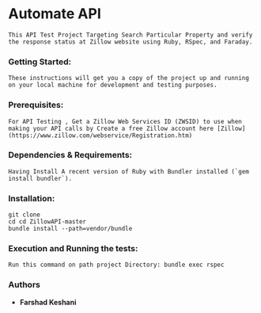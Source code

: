 # Automate API
```
This API Test Project Targeting Search Particular Property and verify the response status at Zillow website using Ruby, RSpec, and Faraday.
```

### Getting Started:
```
These instructions will get you a copy of the project up and running on your local machine for development and testing purposes.
```

### Prerequisites:
```
For API Testing , Get a Zillow Web Services ID (ZWSID) to use when making your API calls by Create a free Zillow account here [Zillow](https://www.zillow.com/webservice/Registration.htm)
```

### Dependencies & Requirements:
```
Having Install A recent version of Ruby with Bundler installed (`gem install bundler`).
```

### Installation:
```
git clone 
cd cd ZillowAPI-master
bundle install --path=vendor/bundle
```

### Execution and Running the tests:
```
Run this command on path project Directory: bundle exec rspec
```

### Authors

* **Farshad Keshani** 

